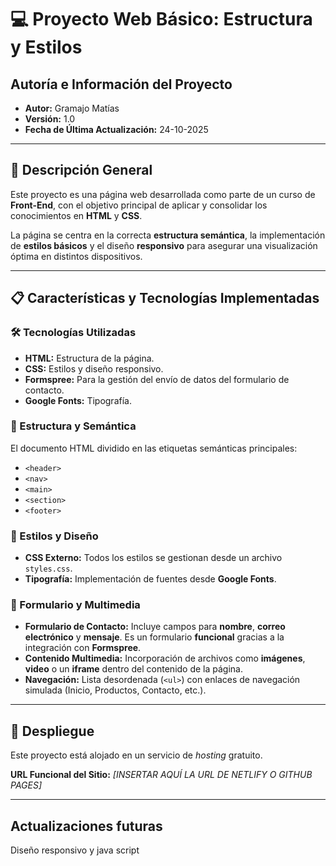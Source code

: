 # 💻 Proyecto Web Básico: Estructura y Estilos 

## Autoría e Información del Proyecto
* **Autor:** Gramajo Matías
* **Versión:** 1.0
* **Fecha de Última Actualización:** 24-10-2025

---

## 📄 Descripción General

Este proyecto es una página web desarrollada como parte de un curso de **Front-End**, con el objetivo principal de aplicar y consolidar los conocimientos en **HTML** y **CSS**.

La página se centra en la correcta **estructura semántica**, la implementación de **estilos básicos** y el diseño **responsivo** para asegurar una visualización óptima en distintos dispositivos.

---

## 📋 Características y Tecnologías Implementadas

### 🛠 Tecnologías Utilizadas
* **HTML:** Estructura de la página.
* **CSS:** Estilos y diseño responsivo.
* **Formspree:** Para la gestión del envío de datos del formulario de contacto.
* **Google Fonts:** Tipografía.

### 🧱 Estructura y Semántica

El documento HTML dividido en las etiquetas semánticas principales:
* `<header>`
* `<nav>`
* `<main>`
* `<section>`
* `<footer>`

### 🎨 Estilos y Diseño

* **CSS Externo:** Todos los estilos se gestionan desde un archivo `styles.css`.
* **Tipografía:** Implementación de fuentes desde **Google Fonts**.

### 📧 Formulario y Multimedia

* **Formulario de Contacto:** Incluye campos para **nombre**, **correo electrónico** y **mensaje**. Es un formulario **funcional** gracias a la integración con **Formspree**.
* **Contenido Multimedia:** Incorporación de archivos como **imágenes**, **video** o un **iframe** dentro del contenido de la página.
* **Navegación:** Lista desordenada (`<ul>`) con enlaces de navegación simulada (Inicio, Productos, Contacto, etc.).

---

## 🚀 Despliegue

Este proyecto está alojado en un servicio de *hosting* gratuito.

**URL Funcional del Sitio:** *[INSERTAR AQUÍ LA URL DE NETLIFY O GITHUB PAGES]*


---
## Actualizaciones futuras

Diseño responsivo y java script


